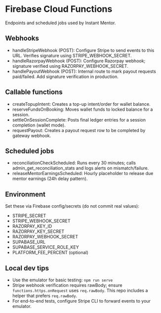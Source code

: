 # Firebase Cloud Functions

Endpoints and scheduled jobs used by Instant Mentor.

## Webhooks
- handleStripeWebhook (POST): Configure Stripe to send events to this URL. Verifies signature using STRIPE_WEBHOOK_SECRET.
- handleRazorpayWebhook (POST): Configure Razorpay webhook; signature verified using RAZORPAY_WEBHOOK_SECRET.
- handlePayoutWebhook (POST): Internal route to mark payout requests paid/failed. Add signature verification in production.

## Callable functions
- createTopupIntent: Creates a top-up intent/order for wallet balance.
- reserveFundsOnBooking: Moves wallet funds to locked balance for a session.
- settleOnSessionComplete: Posts final ledger entries for a session completion (wallet mode).
- requestPayout: Creates a payout request row to be completed by gateway webhook.

## Scheduled jobs
- reconciliationCheckScheduled: Runs every 30 minutes; calls admin_get_reconciliation_stats and logs alerts on mismatch/failure.
- releaseMentorEarningsScheduled: Hourly placeholder to release due mentor earnings (24h delay pattern).

## Environment
Set these via Firebase config/secrets (do not commit real values):
- STRIPE_SECRET
- STRIPE_WEBHOOK_SECRET
- RAZORPAY_KEY_ID
- RAZORPAY_KEY_SECRET
- RAZORPAY_WEBHOOK_SECRET
- SUPABASE_URL
- SUPABASE_SERVICE_ROLE_KEY
- PLATFORM_FEE_PERCENT (optional)

## Local dev tips
- Use the emulator for basic testing: `npm run serve`
- Stripe webhook verification requires rawBody; ensure `functions.https.onRequest` uses `req.rawBody`. This repo includes a helper that prefers `req.rawBody`.
- For end-to-end tests, configure Stripe CLI to forward events to your emulator.

